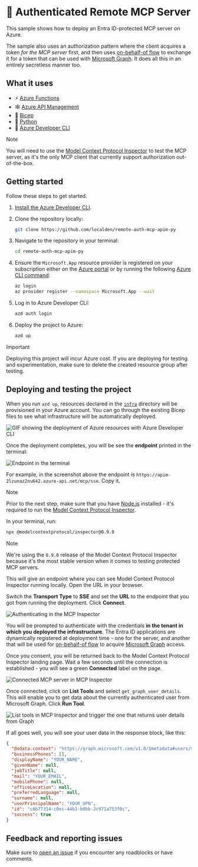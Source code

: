 # 🤫 Authenticated Remote MCP Server

This sample shows how to deploy an Entra ID-protected MCP server on Azure.

The sample also uses an authorization pattern where the client acquires a token _for the MCP server_ first, and then uses [on-behalf-of flow](https://learn.microsoft.com/entra/identity-platform/v2-oauth2-on-behalf-of-flow) to exchange it for a token that can be used with [Microsoft Graph](https://learn.microsoft.com/graph/overview). It does all this in an entirely secretless manner too.

## What it uses

- ⚡ [Azure Functions](https://learn.microsoft.com/azure/azure-functions/functions-overview)
- 🕸️ [Azure API Management](https://learn.microsoft.com/azure/api-management/api-management-key-concepts)
- 💪 [Bicep](https://learn.microsoft.com/azure/azure-resource-manager/bicep/)
- 🐍 [Python](https://www.python.org/)
- 🚀 [Azure Developer CLI](https://learn.microsoft.com/azure/developer/azure-developer-cli/install-azd?tabs=winget-windows%2Cbrew-mac%2Cscript-linux&pivots=os-windows)

>[!NOTE]
>You will need to use the [Model Context Protocol Inspector](https://modelcontextprotocol.io/docs/tools/inspector) to test the MCP server, as it's the only MCP client that currently support authorization out-of-the-box.

## Getting started

Follow these steps to get started.

1. [Install the Azure Developer CLI](https://learn.microsoft.com/azure/developer/azure-developer-cli/install-azd).

2. Clone the repository locally:

    ```bash
    git clone https://github.com/localden/remote-auth-mcp-apim-py
    ```

3. Navigate to the repository in your terminal:

    ```bash
    cd remote-auth-mcp-apim-py
    ```

4. Ensure the `Microsoft.App` resource provider is registered on your subscription either on the [Azure portal](https://learn.microsoft.com/azure/azure-resource-manager/management/resource-providers-and-types#azure-portal) or by running the following [Azure CLI command](https://learn.microsoft.com/cli/azure/install-azure-cli?view=azure-cli-latest):

    ```bash
    az login
    az provider register --namespace Microsoft.App --wait
    ```

5. Log in to Azure Developer CLI:

    ```bash
    azd auth login
    ```

6. Deploy the project to Azure:

    ```bash
    azd up
    ```

>[!IMPORTANT]
>Deploying this project will incur Azure cost. If you are deploying for testing and experimentation, make sure to delete the created resource group after testing.

## Deploying and testing the project

When you run `azd up`, resources declared in the [`infra`](https://github.com/localden/remote-auth-mcp-apim-py/tree/main/infra) directory will be provisioned in your Azure account. You can go through the existing Bicep files to see what infrastructure will be automatically deployed.

![GIF showing the deployment of Azure resources with Azure Developer CLI](./media/deploy-azd.gif)

Once the deployment completes, you will be see the **endpoint** printed in the terminal:

![Endpoint in the terminal](./media/completed-deploy.png)

For example, in the screenshot above the endpoint is `https://apim-2lzunaz2nu642.azure-api.net/mcp/sse`. Copy it.

>[!NOTE]
>Prior to the next step, make sure that you have [Node.js](https://nodejs.org/en) installed - it's required to run the [Model Context Protocol Inspector](https://modelcontextprotocol.io/docs/tools/inspector).

In your terminal, run:

```bash
npx @modelcontextprotocol/inspector@0.9.0
```

>[!NOTE]
>We're using the `0.9.0` release of the Model Context Protocol Inspector because it's the most stable version when it comes to testing protected MCP servers.

This will give an endpoint where you can see Model Context Protocol Inspector running locally. Open the URL in your browser.

Switch the **Transport Type** to **SSE** and set the **URL** to the endpoint that you got from running the deployment. Click **Connect**.

![Authenticating in the MCP Inspector](./media/mcp-auth.gif)

You will be prompted to authenticate with the credentials **in the tenant in which you deployed the infrastructure**. The Entra ID applications are dynamically registered at deployment time - one for the server, and another that will be used for [on-behalf-of flow](https://learn.microsoft.com/entra/identity-platform/v2-oauth2-on-behalf-of-flow) to acquire [Microsoft Graph](https://learn.microsoft.com/graph/use-the-api) access.

Once you consent, you will be returned back to the Model Context Protocol Inspector landing page. Wait a few seconds until the connection is established - you will see a green **Connected** label on the page.

![Connected MCP server in MCP Inspector](./media/connected-mcp-server.png)

Once connected, click on **List Tools** and select `get_graph_user_details`. This will enable you to get data about the currently authenticated user from Microsoft Graph. Click **Run Tool**.

![List tools in MCP Inspector and trigger the one that returns user details from Graph](./media/list-tools.gif)

If all goes well, you will see your user data in the response block, like this:

```json
{
  "@odata.context": "https://graph.microsoft.com/v1.0/$metadata#users/$entity",
  "businessPhones": [],
  "displayName": "YOUR_NAME",
  "givenName": null,
  "jobTitle": null,
  "mail": "YOUR_EMAIL",
  "mobilePhone": null,
  "officeLocation": null,
  "preferredLanguage": null,
  "surname": null,
  "userPrincipalName": "YOUR_UPN",
  "id": "c6b77314-c0ec-44b2-b0bb-2c971a753f0c",
  "success": true
}
```

## Feedback and reporting issues

Make sure to [open an issue](https://github.com/localden/remote-auth-mcp-apim-py/issues) if you encounter any roadblocks or have comments.
